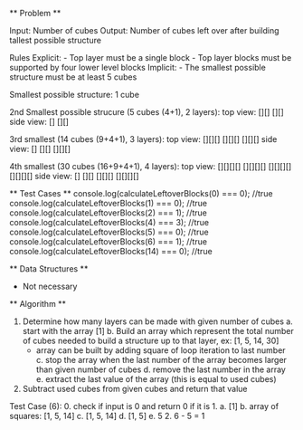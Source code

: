** Problem **

Input: Number of cubes
Output: Number of cubes left over after building tallest possible structure

Rules
  Explicit:
    - Top layer must be a single block
    - Top layer blocks must be supported by four lower level blocks
  Implicit:
    - The smallest possible structure must be at least 5 cubes

Smallest possible structure: 1 cube

2nd Smallest possible strucure (5 cubes (4+1), 2 layers):
  top view:
  [][]
  [][] 
  side view:
   []
  [][]

3rd smallest (14 cubes (9+4+1), 3 layers):
  top view:
  [][][]
  [][][]
  [][][]
  side view:
    []
   [][]
  [][][]  

4th smallest (30 cubes (16+9+4+1), 4 layers):
  top view:
  [][][][]
  [][][][]
  [][][][]
  [][][][]
  side view:
     []
    [][]
   [][][] 
  [][][][]  

** Test Cases **
console.log(calculateLeftoverBlocks(0) === 0); //true
console.log(calculateLeftoverBlocks(1) === 0); //true
console.log(calculateLeftoverBlocks(2) === 1); //true
console.log(calculateLeftoverBlocks(4) === 3); //true
console.log(calculateLeftoverBlocks(5) === 0); //true
console.log(calculateLeftoverBlocks(6) === 1); //true
console.log(calculateLeftoverBlocks(14) === 0); //true

** Data Structures **
- Not necessary

** Algorithm **
1. Determine how many layers can be made with given number of cubes
  a. start with the array [1]
  b. Build an array which represent the total number of cubes needed to build a 
    structure up to that layer, ex: [1, 5, 14, 30]
      - array can be built by adding square of loop iteration to last number
  c. stop the array when the last number of the array becomes larger than given number of cubes
  d. remove the last number in the array
  e. extract the last value of the array (this is equal to used cubes)
2. Subtract used cubes from given cubes and return that value

Test Case (6):
0. check if input is 0 and return 0 if it is
1. 
  a. [1]
  b. array of squares: [1, 5, 14]
  c. [1, 5, 14]
  d. [1, 5]
  e. 5
2. 6 - 5 = 1
